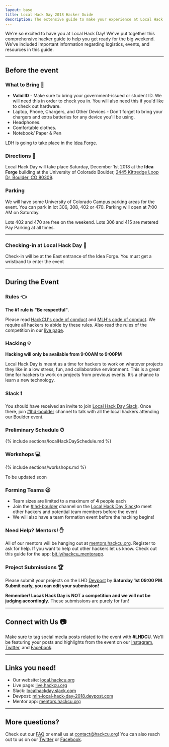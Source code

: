 ```yaml
---
layout: base
title: Local Hack Day 2018 Hacker Guide
description: The extensive guide to make your experience at Local Hack Day amazing!
---
```


We're so excited to have you at Local Hack Day! We've put together this comprehensive hacker guide to help you get ready for the big weekend. We've included important information regarding logistics, events, and resources in this guide.

----

## Before the event 

### What to Bring :briefcase:

- **Valid ID** - Make sure to bring your government-issued or student ID. We will need this in order to check you in. You will also need this if you'd like to check out hardware. 
- Laptop, Phone, Chargers, and Other Devices - Don't forget to bring your chargers and extra batteries for any device you'll be using. 
- Headphones. 
- Comfortable clothes. 
- Notebook/ Paper & Pen 

LDH is going to take place in the [Idea Forge](https://goo.gl/maps/Ly4NbHA28R82). 

### Directions :round_pushpin:

Local Hack Day will take place Saturday, December 1st 2018 at the **Idea Forge** building at the University of Colorado Boulder, [2445 Kittredge Loop Dr, Boulder, CO 80309](https://goo.gl/maps/Ly4NbHA28R82). 

### Parking

We will have some University of Colorado Campus parking areas for the event. You can park in lot 306, 308, 402 or 470. Parking will open at 7:00 AM on Saturday.

Lots 402 and 470 are free on the weekend. 
Lots 306 and 415 are metered Pay Parking at all times. 

---


### Checking-in at Local Hack Day :wave:

Check-in will be at the East entrance of the Idea Forge. You must get a wristband to enter the event


-----

## During the Event

### Rules :point_left:

**The #1 rule is "Be respectful"**.

Please read [HackCU's code of conduct](https://pages.hackcu.org/code_conduct/) and [MLH's code of conduct](https://static.mlh.io/docs/mlh-code-of-conduct.pdf). We require all hackers to abide by these rules. Also read the rules of the competition in our [live page](https://live.hackcu.org/rules/).

### Hacking :bulb:

**Hacking will only be available from 9:00AM to 9:00PM**

Local Hack Day is meant as a time for hackers to work on whatever projects they like in a low stress, fun, and collaborative environment. This is a great time for hackers to work on projects from previous events. It’s a chance to learn a new technology. 


### Slack :exclamation:

You should have received an invite to join [Local Hack Day Slack](https://localhackday.slack.com). Once there, join [#lhd-boulder](https://localhackday.slack.com/messages/CE5PG4TS8/) channel to talk with all the local hackers attending our Boulder event.</p>


### Preliminary Schedule :alarm_clock:

{% include sections/localHackDaySchedule.md %}


### Workshops :computer:

{% include sections/workshops.md %}

To be updated soon

### Forming Teams :smiley:

- Team sizes are limited to a maximum of **4** people each
- Join the [#lhd-boulder](https://localhackday.slack.com/messages/CE5PG4TS8/) channel on the [Local Hack Day Slack](https://localhackday.slack.com)to meet other hackers and potential team members before the event
- We will also have a team formation event before the hacking begins!


### Need Help? Mentors! :raised_hand: 


All of our mentors will be hanging out at [mentors.hackcu.org](https://mentors.hackcu.org). Register to ask for help. If you want to help out other hackers let us know. Check out this guide for the app: [bit.ly/hackcu_mentorapp](http://bit.ly/hackcu_mentorapp).


### Project Submissions :trophy:

Please submit your projects on the LHD [Devpost](https://mlh-local-hack-day-2018.devpost.com/) by **Saturday 1st 09:00 PM**.  **Submit early, you can edit your submission!**

**Remember! Locak Hack Day is NOT a competition and we will not be judging accordingly.** These submissions are purely for fun!

-----

## Connect with Us :camera:

Make sure to tag social media posts related to the event with **\#LHDCU**. We'll be featuring your posts and highlights from the event on our [Instagram](https://www.instagram.com/hackcu/?hl=en), [Twitter](https://twitter.com/hackcu), and [Facebook](https://www.facebook.com/HackCU/). 

-----

## Links you need!

- Our website: [local.hackcu.org](https://local.hackcu.org)
- Live page: [live.hackcu.org](https://live.hackcu.org)
- Slack: [localhackday.slack.com](https://localhackday.slack.com)
- Devpost: [mlh-local-hack-day-2018.devpost.com](https://mlh-local-hack-day-2018.devpost.com/)
- Mentor app: [mentors.hackcu.org](https://mentors.hackcu.org)

-----

## More questions?

Check out our [FAQ](https://local.hackcu.org/#faq) or email us at [contact@hackcu.org](mailto:contact@hackcu.org)! You can also reach out to us on our [Twitter](https://twitter.com/hackcu) or [Facebook](https://www.facebook.com/HackCU/).
